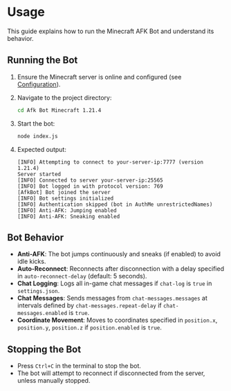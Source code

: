 # Usage

This guide explains how to run the Minecraft AFK Bot and understand its behavior.

## Running the Bot

1. Ensure the Minecraft server is online and configured (see [Configuration](configuration.md)).
2.  Navigate to the project directory:

    ```bash
    cd Afk Bot Minecraft 1.21.4
    ```
3.  Start the bot:

    ```bash
    node index.js
    ```
4.  Expected output:

    ```
    [INFO] Attempting to connect to your-server-ip:7777 (version 1.21.4)
    Server started
    [INFO] Connected to server your-server-ip:25565
    [INFO] Bot logged in with protocol version: 769
    [AfkBot] Bot joined the server
    [INFO] Bot settings initialized
    [INFO] Authentication skipped (bot in AuthMe unrestrictedNames)
    [INFO] Anti-AFK: Jumping enabled
    [INFO] Anti-AFK: Sneaking enabled
    ```

## Bot Behavior

* **Anti-AFK**: The bot jumps continuously and sneaks (if enabled) to avoid idle kicks.
* **Auto-Reconnect**: Reconnects after disconnection with a delay specified in `auto-reconnect-delay` (default: 5 seconds).
* **Chat Logging**: Logs all in-game chat messages if `chat-log` is `true` in `settings.json`.
* **Chat Messages**: Sends messages from `chat-messages.messages` at intervals defined by `chat-messages.repeat-delay` if `chat-messages.enabled` is `true`.
* **Coordinate Movement**: Moves to coordinates specified in `position.x`, `position.y`, `position.z` if `position.enabled` is `true`.

## Stopping the Bot

* Press `Ctrl+C` in the terminal to stop the bot.
* The bot will attempt to reconnect if disconnected from the server, unless manually stopped.
